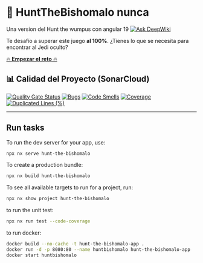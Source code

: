 # 🏹 HuntTheBishomalo nunca

Una version del Hunt the wumpus con angular 19 [![Ask DeepWiki](https://deepwiki.com/badge.svg)](https://deepwiki.com/chdelucia/hunt-the-bishomalo)


Te desafío a superar este juego **al 100%**. ¿Tienes lo que se necesita para encontrar al Jedi oculto?


[🔥 **Empezar el reto** 🔥](https://hunt-the-bishomalo.vercel.app/)



## 📊 Calidad del Proyecto (SonarCloud)

[![Quality Gate Status](https://sonarcloud.io/api/project_badges/measure?project=chdelucia_hunt-the-bishomalo&metric=alert_status)](https://sonarcloud.io/summary/new_code?id=chdelucia_hunt-the-bishomalo)
[![Bugs](https://sonarcloud.io/api/project_badges/measure?project=chdelucia_hunt-the-bishomalo&metric=bugs)](https://sonarcloud.io/summary/new_code?id=chdelucia_hunt-the-bishomalo)
[![Code Smells](https://sonarcloud.io/api/project_badges/measure?project=chdelucia_hunt-the-bishomalo&metric=code_smells)](https://sonarcloud.io/summary/new_code?id=chdelucia_hunt-the-bishomalo)
[![Coverage](https://sonarcloud.io/api/project_badges/measure?project=chdelucia_hunt-the-bishomalo&metric=coverage)](https://sonarcloud.io/summary/new_code?id=chdelucia_hunt-the-bishomalo)
[![Duplicated Lines (%)](https://sonarcloud.io/api/project_badges/measure?project=chdelucia_hunt-the-bishomalo&metric=duplicated_lines_density)](https://sonarcloud.io/summary/new_code?id=chdelucia_hunt-the-bishomalo)

---

## Run tasks

To run the dev server for your app, use:

```sh
npx nx serve hunt-the-bishomalo
```

To create a production bundle:

```sh
npx nx build hunt-the-bishomalo
```

To see all available targets to run for a project, run:

```sh
npx nx show project hunt-the-bishomalo
```

to run the unit test:

```sh
npx nx run test --code-coverage
```

to run docker:
```sh
docker build --no-cache -t hunt-the-bishomalo-app .
docker run -d -p 8080:80 --name huntbishomalo hunt-the-bishomalo-app
docker start huntbishomalo

```
